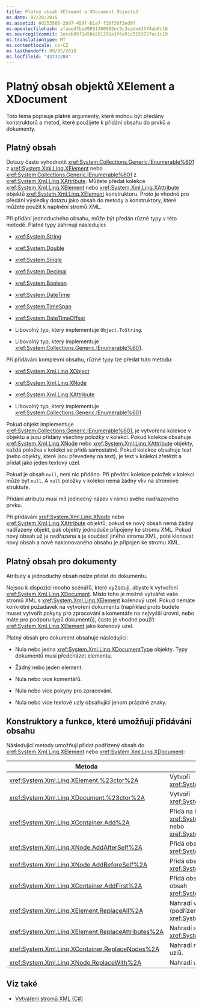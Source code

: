 ```yaml
---
title: Platný obsah XElement a XDocument Objects3
ms.date: 07/20/2015
ms.assetid: 0d253586-2b97-459f-b1a7-f30f38f3ed9f
ms.openlocfilehash: afaeed7ba49891380982ec9c3cade43574ab8c16
ms.sourcegitcommit: 2eceb05f1a5bb261291a1f6a91c5153727ac1c19
ms.translationtype: MT
ms.contentlocale: cs-CZ
ms.lasthandoff: 09/05/2018
ms.locfileid: "43732284"
---
```

# <a name="valid-content-of-xelement-and-xdocument-objects"></a>Platný obsah objektů XElement a XDocument
Toto téma popisuje platné argumenty, které mohou být předány konstruktorů a metod, které použijete k přidání obsahu do prvků a dokumenty.  
  
## <a name="valid-content"></a>Platný obsah  
 Dotazy často vyhodnotit <xref:System.Collections.Generic.IEnumerable%601> z <xref:System.Xml.Linq.XElement> nebo <xref:System.Collections.Generic.IEnumerable%601> z <xref:System.Xml.Linq.XAttribute>. Můžete předat kolekce <xref:System.Xml.Linq.XElement> nebo <xref:System.Xml.Linq.XAttribute> objektů <xref:System.Xml.Linq.XElement> konstruktoru. Proto je vhodné pro předání výsledky dotazu jako obsah do metody a konstruktory, které můžete použít k naplnění stromů XML.  
  
 Při přidání jednoduchého obsahu, může být předán různé typy v této metodě. Platné typy zahrnují následující:  
  
-   <xref:System.String>  
  
-   <xref:System.Double>  
  
-   <xref:System.Single>  
  
-   <xref:System.Decimal>  
  
-   <xref:System.Boolean>  
  
-   <xref:System.DateTime>  
  
-   <xref:System.TimeSpan>  
  
-   <xref:System.DateTimeOffset>  
  
-   Libovolný typ, který implementuje `Object.ToString`.  
  
-   Libovolný typ, který implementuje <xref:System.Collections.Generic.IEnumerable%601>.  
  
 Při přidávání komplexní obsahu, různé typy lze předat tuto metodu:  
  
-   <xref:System.Xml.Linq.XObject>  
  
-   <xref:System.Xml.Linq.XNode>  
  
-   <xref:System.Xml.Linq.XAttribute>  
  
-   Libovolný typ, který implementuje <xref:System.Collections.Generic.IEnumerable%601>  
  
 Pokud objekt implementuje <xref:System.Collections.Generic.IEnumerable%601>, je vytvořena kolekce v objektu a jsou přidány všechny položky v kolekci. Pokud kolekce obsahuje <xref:System.Xml.Linq.XNode> nebo <xref:System.Xml.Linq.XAttribute> objekty, každá položka v kolekci se přidá samostatně. Pokud kolekce obsahuje text (nebo objekty, které jsou převedeny na text), je text v kolekci zřetězit a přidat jako jeden textový uzel.  
  
 Pokud je obsah `null`, není nic přidáno. Při předání kolekce položek v kolekci může být `null`. A `null` položky v kolekci nemá žádný vliv na stromové struktuře.  
  
 Přidání atributu musí mít jedinečný název v rámci svého nadřazeného prvku.  
  
 Při přidávání <xref:System.Xml.Linq.XNode> nebo <xref:System.Xml.Linq.XAttribute> objektů, pokud se nový obsah nemá žádný nadřazený objekt, pak objekty jednoduše připojeny ke stromu XML. Pokud nový obsah už je nadřazena a je součástí jiného stromu XML, poté klonovat nový obsah a nově naklonovaného obsahu je připojen ke stromu XML.  
  
## <a name="valid-content-for-documents"></a>Platný obsah pro dokumenty  
 Atributy a jednoduchý obsah nelze přidat do dokumentu.  
  
 Nejsou k dispozici mnoho scénářů, které vyžadují, abyste k vytvoření <xref:System.Xml.Linq.XDocument>. Místo toho je možné vytvářet vaše stromů XML s <xref:System.Xml.Linq.XElement> kořenový uzel. Pokud nemáte konkrétní požadavek na vytvoření dokumentu (například proto budete muset vytvořit pokyny pro zpracování a komentáře na nejvyšší úrovni, nebo máte pro podporu typů dokumentů), často je vhodné použít <xref:System.Xml.Linq.XElement> jako kořenový uzel.  
  
 Platný obsah pro dokument obsahuje následující:  
  
-   Nula nebo jedna <xref:System.Xml.Linq.XDocumentType> objekty. Typy dokumentů musí předcházet elementu.  
  
-   Žádný nebo jeden element.  
  
-   Nula nebo více komentářů.  
  
-   Nula nebo více pokyny pro zpracování.  
  
-   Nula nebo více textové uzly obsahující jenom prázdné znaky.  
  
## <a name="constructors-and-functions-that-allow-adding-content"></a>Konstruktory a funkce, které umožňují přidávání obsahu  
 Následující metody umožňují přidat podřízený obsah do <xref:System.Xml.Linq.XElement> nebo <xref:System.Xml.Linq.XDocument>:  
  
|Metoda|Popis|  
|------------|-----------------|  
|<xref:System.Xml.Linq.XElement.%23ctor%2A>|Vytvoří <xref:System.Xml.Linq.XElement>.|  
|<xref:System.Xml.Linq.XDocument.%23ctor%2A>|Vytvoří <xref:System.Xml.Linq.XDocument>.|  
|<xref:System.Xml.Linq.XContainer.Add%2A>|Přidá na konec podřízený obsah <xref:System.Xml.Linq.XElement> nebo <xref:System.Xml.Linq.XDocument>.|  
|<xref:System.Xml.Linq.XNode.AddAfterSelf%2A>|Přidá obsah po <xref:System.Xml.Linq.XNode>.|  
|<xref:System.Xml.Linq.XNode.AddBeforeSelf%2A>|Přidá obsah před <xref:System.Xml.Linq.XNode>.|  
|<xref:System.Xml.Linq.XContainer.AddFirst%2A>|Přidá obsah na začátku podřízený obsah <xref:System.Xml.Linq.XContainer>.|  
|<xref:System.Xml.Linq.XElement.ReplaceAll%2A>|Nahradí veškerý obsah (podřízených uzlů a atributy) ze <xref:System.Xml.Linq.XElement>.|  
|<xref:System.Xml.Linq.XElement.ReplaceAttributes%2A>|Nahradí atributy <xref:System.Xml.Linq.XElement>.|  
|<xref:System.Xml.Linq.XContainer.ReplaceNodes%2A>|Nahradí nový obsah podřízených uzlů.|  
|<xref:System.Xml.Linq.XNode.ReplaceWith%2A>|Nahradí uzlu nový obsah.|  
  
## <a name="see-also"></a>Viz také

- [Vytváření stromů XML (C#)](../../../../csharp/programming-guide/concepts/linq/creating-xml-trees.md)
